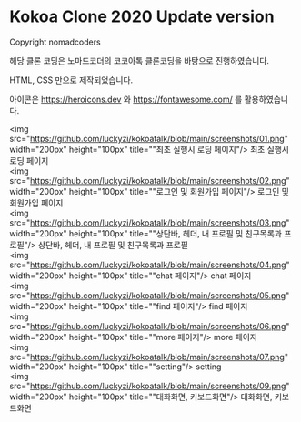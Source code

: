 # Kokoa Clone 2020 Update version

Copyright nomadcoders

해당 클론 코딩은 노마드코더의 코코아톡 클론코딩을 바탕으로 진행하였습니다.

HTML, CSS 만으로 제작되었습니다.

아이콘은 https://heroicons.dev 와 https://fontawesome.com/ 를 활용하였습니다.

<img src="https://github.com/luckyzi/kokoatalk/blob/main/screenshots/01.png" width="200px" height="100px" title=""최초 실행시 로딩 페이지"/>
최초 실행시 로딩 페이지  
<img src="https://github.com/luckyzi/kokoatalk/blob/main/screenshots/02.png" width="200px" height="100px" title=""로그인 및 회원가입 페이지"/>
로그인 및 회원가입 페이지  
<img src="https://github.com/luckyzi/kokoatalk/blob/main/screenshots/03.png" width="200px" height="100px" title=""상단바, 헤더, 내 프로필 및 친구목록과 프로필"/>
상단바, 헤더, 내 프로필 및 친구목록과 프로필  
<img src="https://github.com/luckyzi/kokoatalk/blob/main/screenshots/04.png" width="200px" height="100px" title=""chat 페이지"/>
chat 페이지  
<img src="https://github.com/luckyzi/kokoatalk/blob/main/screenshots/05.png" width="200px" height="100px" title=""find 페이지"/>
find 페이지  
<img src="https://github.com/luckyzi/kokoatalk/blob/main/screenshots/06.png" width="200px" height="100px" title=""more 페이지"/>
more 페이지  
<img src="https://github.com/luckyzi/kokoatalk/blob/main/screenshots/07.png" width="200px" height="100px" title=""setting"/>
setting  
<img src="https://github.com/luckyzi/kokoatalk/blob/main/screenshots/09.png" width="200px" height="100px" title=""대화화면, 키보드화면"/>
대화화면, 키보드화면
